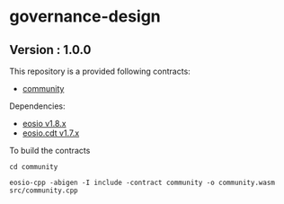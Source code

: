 # governance-design

## Version : 1.0.0

This repository is a provided following contracts:

   * [community](./community)


Dependencies:
* [eosio v1.8.x](https://github.com/EOSIO/eos/releases/tag/v1.8.0-rc2)
* [eosio.cdt v1.7.x](https://github.com/EOSIO/eosio.cdt/releases/tag/v1.7.0)

To build the contracts 

```
cd community

eosio-cpp -abigen -I include -contract community -o community.wasm src/community.cpp
```
